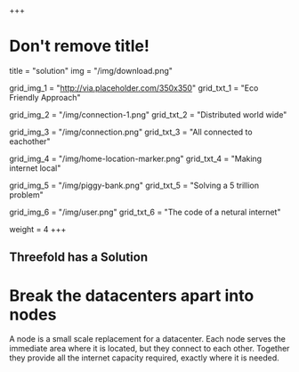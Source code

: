 +++
# Don't remove title!

title = "solution"
img = "/img/download.png"

grid_img_1 = "http://via.placeholder.com/350x350"
grid_txt_1 = "Eco Friendly Approach"

grid_img_2 = "/img/connection-1.png"
grid_txt_2 = "Distributed world wide"

grid_img_3 = "/img/connection.png"
grid_txt_3 = "All connected to eachother"

grid_img_4 = "/img/home-location-marker.png"
grid_txt_4 = "Making internet local"

grid_img_5 = "/img/piggy-bank.png"
grid_txt_5 = "Solving a 5 trillion problem"

grid_img_6 = "/img/user.png"
grid_txt_6 = "The code of a netural internet"

weight = 4
+++
## Threefold has a Solution

# Break the datacenters apart into nodes

A node is a small scale replacement for a datacenter. Each node serves the immediate area where it is located, but they connect to each other. Together they provide all the internet capacity required, exactly where it is needed.